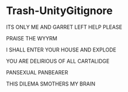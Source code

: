 # Trash-UnityGitignore

ITS ONLY ME AND GARRET LEFT HELP PLEASE

PRAISE THE WYYRM

I SHALL ENTER YOUR HOUSE AND EXPLODE

YOU ARE DELIRIOUS OF ALL CARTALIDGE

PANSEXUAL PANBEARER

THIS DILEMA SMOTHERS MY BRAIN